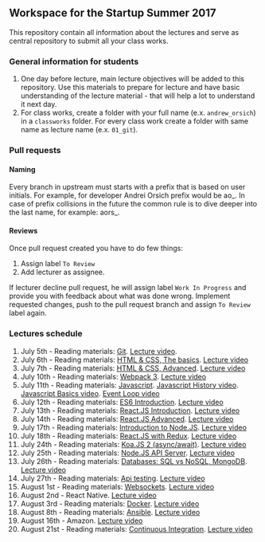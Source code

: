 ## Workspace for the Startup Summer 2017

This repository contain all information about the lectures and serve as central repository to submit all your class works.

### General information for students

1. One day before lecture, main lecture objectives will be added to this repository. Use this materials to prepare for lecture and have basic understanding of the lecture material - that will help a lot to understand it next day.
2. For class works, create a folder with your full name (e.x. `andrew_orsich`) in a `classworks` folder. For every class work create a folder with same name as lecture name (e.x. `01_git`).

### Pull requests

#### Naming

Every branch in upstream must starts with a prefix that is based on user initials. For example, for developer Andrei Orsich prefix would be ao_. In case of prefix collisions in the future the common rule is to dive deeper into the last name, for example: aors_.

#### Reviews

Once pull request created you have to do few things:

1. Assign label `To Review`
2. Add lecturer as assignee.

If lecturer decline pull request, he will assign label `Work In Progress` and provide you with feedback about what was done wrong. Implement requested changes, push to the pull request branch and assign `To Review` label again.

### Lectures schedule


1. July 5th - Reading materials: [Git](./lectures/01_git/README.md). [Lecture video](https://vimeo.com/224310990/1d203eae3c).
2. July 6th - Reading materials: [HTML & CSS, The basics](./lectures/02_html_css_part-1/README.md). [Lecture video](https://vimeo.com/224450900/326ef373eb)
3. July 7th - Reading materials: [HTML & CSS, Advanced](./lectures/03_html_css_part-2/README.md). [Lecture video](https://vimeo.com/224655234/af21b69405)
4. July 10th - Reading materials: [Webpack 3](./lectures/04_webpack/README.md). [Lecture video](https://vimeo.com/224923552/b9e5687914)
5. July 11th - Reading materials: [Javascript](./lectures/05_javascript/README.md). [Javascript History video](https://vimeo.com/225099715/8b21a0f0fb). [Javascript Basics video](https://vimeo.com/225100066/2740dd970b). [Event Loop video](https://vimeo.com/225108523/8c6be42e53)
6. July 12th - Reading materials: [ES6 Introduction](./lectures/06_es6/README.md). [Lecture video](https://vimeo.com/225251923/9196c3c65c)
7. July 13th - Reading materials: [React.JS Introduction](./lectures/07_react_introduction/README.md). [Lecture video](https://vimeo.com/225751004/76650cadb5)
8. July 14th - Reading materials: [React.JS Advanced](./lectures/08_react_introduction_part_2/README.md). [Lecture video](https://vimeo.com/225755932/04e0f495fe)
9. July 17th - Reading materials: [Introduction to Node.JS](./lectures/09_node.js/README.md). [Lecture video](https://vimeo.com/226159364/9959499431)
10. July 18th - Reading materials: [React.JS with Redux](./lectures/10_redux/README.md). [Lecture video](https://vimeo.com/226113605/2232760a47)
11. July 24th - Reading materials: [Koa.JS 2 (async/await)](./lectures/11_koa/README.md). [Lecture video](https://vimeo.com/226713981/a93ff71a1c)
12. July 25th - Reading materials: [Node.JS API Server](./lectures/12_api/README.md). [Lecture video](https://vimeo.com/227037500/13dc2c5cab)
13. July 26th - Reading materials: [Databases: SQL vs NoSQL, MongoDB](./lectures/13_databases/README.md). [Lecture video](https://vimeo.com/227051877/ce3bb09473)
14. July 27th - Reading materials: [Api testing](./lectures/14_api_testing/README.md). [Lecture video](https://vimeo.com/227231424/a1c4445159)
15. August 1st - Reading materials: [Websockets](./lectures/15_websockets/README.md). [Lecture video](https://vimeo.com/228220816/2c756003b8)
16. August 2nd - React Native. [Lecture video](https://vimeo.com/231568701/fbc2947b9f)
17. August 3rd - Reading materials: [Docker](./lectures/16_docker/README.md). [Lecture video](https://vimeo.com/231711111/0434b32c9d)
18. August 8th - Reading materials: [Ansible](./lectures/17_ansible/README.md). [Lecture video](https://vimeo.com/231581436/7d524b9d2e)
19. August 16th - Amazon. [Lecture video](https://vimeo.com/231571944/073c23ea2f)
20. August 21st - Reading materials: [Continuous Integration](./lectures/19_continuous_integration). [Lecture video]( https://vimeo.com/233651805/a8242959ba)

